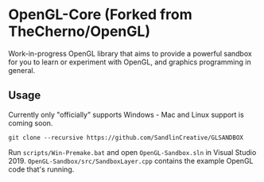 # OpenGL-Core (Forked from TheCherno/OpenGL)
Work-in-progress OpenGL library that aims to provide a powerful sandbox for you to learn or experiment with OpenGL, and graphics programming in general.

## Usage

Currently only "officially" supports Windows - Mac and Linux support is coming soon.

```
git clone --recursive https://github.com/SandlinCreative/GLSANDBOX
```

Run `scripts/Win-Premake.bat` and open `OpenGL-Sandbox.sln` in Visual Studio 2019. `OpenGL-Sandbox/src/SandboxLayer.cpp` contains the example OpenGL code that's running.
